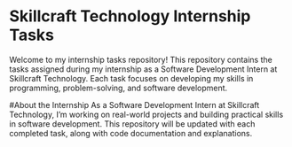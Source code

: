 # Skillcraft Technology Internship Tasks

Welcome to my internship tasks repository! This repository contains the tasks assigned during my internship as a Software Development Intern at Skillcraft Technology. Each task focuses on developing my skills in programming, problem-solving, and software development.

#About the Internship
As a Software Development Intern at Skillcraft Technology, I’m working on real-world projects and building practical skills in software development. This repository will be updated with each completed task, along with code documentation and explanations.

